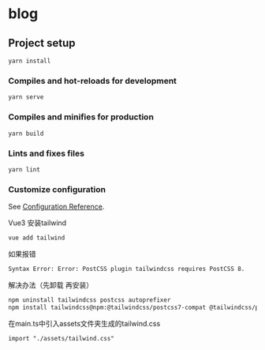 # blog

## Project setup
```
yarn install
```

### Compiles and hot-reloads for development
```
yarn serve
```

### Compiles and minifies for production
```
yarn build
```

### Lints and fixes files
```
yarn lint
```

### Customize configuration
See [Configuration Reference](https://cli.vuejs.org/config/).


Vue3 安装tailwind

```bash
vue add tailwind
```

如果报错

```bash
Syntax Error: Error: PostCSS plugin tailwindcss requires PostCSS 8.
```

解决办法（先卸载 再安装）

```bash
npm uninstall tailwindcss postcss autoprefixer
npm install tailwindcss@npm:@tailwindcss/postcss7-compat @tailwindcss/postcss7-compat postcss@^7 autoprefixer@^9
```



在main.ts中引入assets文件夹生成的tailwind.css

```
import "./assets/tailwind.css"
```



